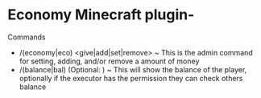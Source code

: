 # Economy Minecraft plugin-

Commands
- /(economy|eco) <give|add|set|remove> <player> <ammount>
~ This is the admin command for setting, adding, and/or remove a amount of money
- /(balance|bal) (Optional: <player>)
~ This will show the balance of the player, optionally if the executor has the permission they can check others balance
